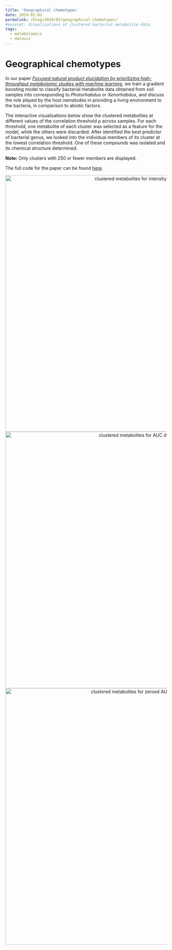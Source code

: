 ```yaml
---
title: 'Geographical chemotypes'
date: 2019-02-01
permalink: /blog/2019/02/geographical-chemotypes/
#excerpt: Visualisations of clustered bacterial metabolite data.
tags:
  - metabolomics
  - dataviz
---
```


# Geographical chemotypes

In our paper [*Focused natural product elucidation by prioritizing high-throughput metabolomic studies with machine learning*](https://www.biorxiv.org/), we train a gradient boosting model to classify bacterial metabolite data obtained from soil samples into corresponding to *Photorhabdus* or *Xenorhabdus*, and discuss the role played by the host nematodes in providing a living environment to the bacteria, in comparison to abiotic factors.

The interactive visualisations below show the clustered metabolites at different values of the correlation threshold &rho; across samples. For each threshold, one metabolite of each cluster was selected as a feature for the model, while the others were discarded. After identified the best predictor of bacterial genus, we looked into the individual members of its cluster at the lowest correlation threshold. One of these compounds was isolated and its chemical structure determined.

**Note:** Only clusters with 250 or fewer members are displayed.

The full code for the paper can be found [here](https://github.com/cparrarojas/geographical-chemotypes/).

<div>
    <a href="https://plot.ly/~cparrarojas/43/?share_key=CpMIBNzja1Y31bh9roOZst" target="_blank" title="plot from API (6)" style="display: block; text-align: center;"><img src="https://plot.ly/~cparrarojas/43.png?share_key=CpMIBNzja1Y31bh9roOZst" alt="clustered metabolites for intensity data" style="max-width: 100%;width: 800px;"  width="800" onerror="this.onerror=null;this.src='https://plot.ly/404.png';" /></a>
    <script data-plotly="cparrarojas:43" sharekey-plotly="CpMIBNzja1Y31bh9roOZst" src="https://plot.ly/embed.js" async></script>
</div>

<div>
    <a href="https://plot.ly/~cparrarojas/39/?share_key=VCqtbl7PSO7NwJwiSpN9W0" target="_blank" title="plot from API (4)" style="display: block; text-align: center;"><img src="https://plot.ly/~cparrarojas/39.png?share_key=VCqtbl7PSO7NwJwiSpN9W0" alt="clustered metabolites for AUC data" style="max-width: 100%;width: 800px;"  width="800" onerror="this.onerror=null;this.src='https://plot.ly/404.png';" /></a>
    <script data-plotly="cparrarojas:39" sharekey-plotly="VCqtbl7PSO7NwJwiSpN9W0" src="https://plot.ly/embed.js" async></script>
</div>

<div>
    <a href="https://plot.ly/~cparrarojas/41/?share_key=XMXq2XC1qKYfCae2nDbFNS" target="_blank" title="plot from API (5)" style="display: block; text-align: center;"><img src="https://plot.ly/~cparrarojas/41.png?share_key=XMXq2XC1qKYfCae2nDbFNS" alt="clustered metabolites for zeroed AUC data" style="max-width: 100%;width: 800px;"  width="800" onerror="this.onerror=null;this.src='https://plot.ly/404.png';" /></a>
    <script data-plotly="cparrarojas:41" sharekey-plotly="XMXq2XC1qKYfCae2nDbFNS" src="https://plot.ly/embed.js" async></script>
</div>
